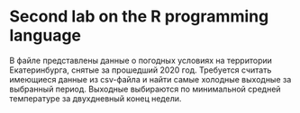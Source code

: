 # Second lab on the R programming language

В файле представлены данные о погодных условиях на территории Екатеринбурга, снятые за прошедший 2020 год.
Требуется считать имеющиеся данные из csv-файла и найти самые холодные выходные за выбранный период.
Выходные выбираются по минимальной средней температуре за двухдневный конец недели.
